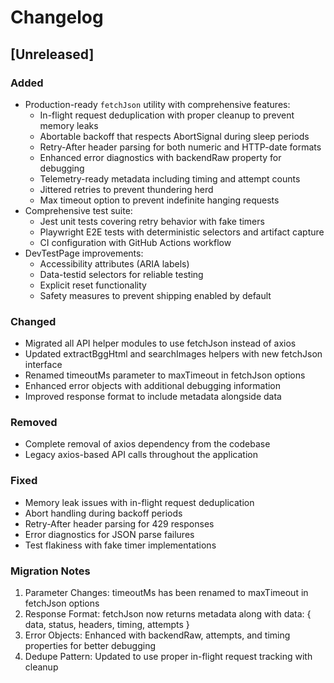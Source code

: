 # Changelog

## [Unreleased]

### Added

- Production-ready `fetchJson` utility with comprehensive features:
  - In-flight request deduplication with proper cleanup to prevent memory leaks
  - Abortable backoff that respects AbortSignal during sleep periods
  - Retry-After header parsing for both numeric and HTTP-date formats
  - Enhanced error diagnostics with backendRaw property for debugging
  - Telemetry-ready metadata including timing and attempt counts
  - Jittered retries to prevent thundering herd
  - Max timeout option to prevent indefinite hanging requests
- Comprehensive test suite:
  - Jest unit tests covering retry behavior with fake timers
  - Playwright E2E tests with deterministic selectors and artifact capture
  - CI configuration with GitHub Actions workflow
- DevTestPage improvements:
  - Accessibility attributes (ARIA labels)
  - Data-testid selectors for reliable testing
  - Explicit reset functionality
  - Safety measures to prevent shipping enabled by default

### Changed

- Migrated all API helper modules to use fetchJson instead of axios
- Updated extractBggHtml and searchImages helpers with new fetchJson interface
- Renamed timeoutMs parameter to maxTimeout in fetchJson options
- Enhanced error objects with additional debugging information
- Improved response format to include metadata alongside data

### Removed

- Complete removal of axios dependency from the codebase
- Legacy axios-based API calls throughout the application

### Fixed

- Memory leak issues with in-flight request deduplication
- Abort handling during backoff periods
- Retry-After header parsing for 429 responses
- Error diagnostics for JSON parse failures
- Test flakiness with fake timer implementations

### Migration Notes

1. Parameter Changes: timeoutMs has been renamed to maxTimeout in fetchJson options
2. Response Format: fetchJson now returns metadata along with data: { data, status, headers, timing, attempts }
3. Error Objects: Enhanced with backendRaw, attempts, and timing properties for better debugging
4. Dedupe Pattern: Updated to use proper in-flight request tracking with cleanup
